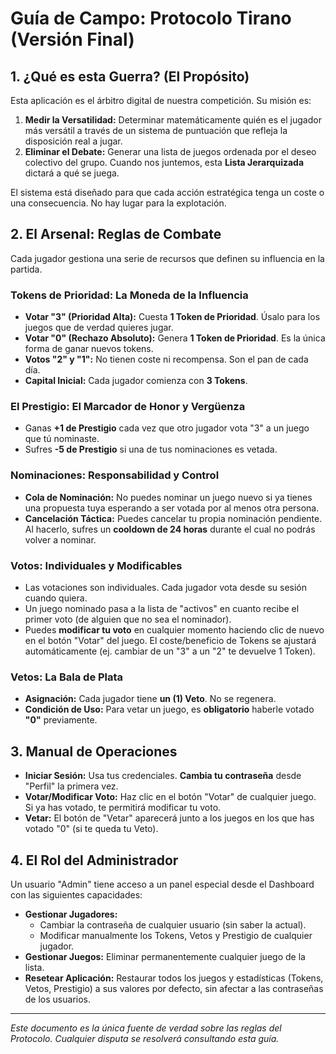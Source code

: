 # Guía de Campo: Protocolo Tirano (Versión Final)

## 1. ¿Qué es esta Guerra? (El Propósito)

Esta aplicación es el árbitro digital de nuestra competición. Su misión es:

1.  **Medir la Versatilidad:** Determinar matemáticamente quién es el jugador más versátil a través de un sistema de puntuación que refleja la disposición real a jugar.
2.  **Eliminar el Debate:** Generar una lista de juegos ordenada por el deseo colectivo del grupo. Cuando nos juntemos, esta **Lista Jerarquizada** dictará a qué se juega.

El sistema está diseñado para que cada acción estratégica tenga un coste o una consecuencia. No hay lugar para la explotación.

## 2. El Arsenal: Reglas de Combate

Cada jugador gestiona una serie de recursos que definen su influencia en la partida.

### Tokens de Prioridad: La Moneda de la Influencia
* **Votar "3" (Prioridad Alta):** Cuesta **1 Token de Prioridad**. Úsalo para los juegos que de verdad quieres jugar.
* **Votar "0" (Rechazo Absoluto):** Genera **1 Token de Prioridad**. Es la única forma de ganar nuevos tokens.
* **Votos "2" y "1":** No tienen coste ni recompensa. Son el pan de cada día.
* **Capital Inicial:** Cada jugador comienza con **3 Tokens**.

### El Prestigio: El Marcador de Honor y Vergüenza
* Ganas **+1 de Prestigio** cada vez que otro jugador vota "3" a un juego que tú nominaste.
* Sufres **-5 de Prestigio** si una de tus nominaciones es vetada.

### Nominaciones: Responsabilidad y Control
* **Cola de Nominación:** No puedes nominar un juego nuevo si ya tienes una propuesta tuya esperando a ser votada por al menos otra persona.
* **Cancelación Táctica:** Puedes cancelar tu propia nominación pendiente. Al hacerlo, sufres un **cooldown de 24 horas** durante el cual no podrás volver a nominar.

### Votos: Individuales y Modificables
* Las votaciones son individuales. Cada jugador vota desde su sesión cuando quiera.
* Un juego nominado pasa a la lista de "activos" en cuanto recibe el primer voto (de alguien que no sea el nominador).
* Puedes **modificar tu voto** en cualquier momento haciendo clic de nuevo en el botón "Votar" del juego. El coste/beneficio de Tokens se ajustará automáticamente (ej. cambiar de un "3" a un "2" te devuelve 1 Token).

### Vetos: La Bala de Plata
* **Asignación:** Cada jugador tiene **un (1) Veto**. No se regenera.
* **Condición de Uso:** Para vetar un juego, es **obligatorio** haberle votado **"0"** previamente.

## 3. Manual de Operaciones

* **Iniciar Sesión:** Usa tus credenciales. **Cambia tu contraseña** desde "Perfil" la primera vez.
* **Votar/Modificar Voto:** Haz clic en el botón "Votar" de cualquier juego. Si ya has votado, te permitirá modificar tu voto.
* **Vetar:** El botón de "Vetar" aparecerá junto a los juegos en los que has votado "0" (si te queda tu Veto).

## 4. El Rol del Administrador

Un usuario "Admin" tiene acceso a un panel especial desde el Dashboard con las siguientes capacidades:

* **Gestionar Jugadores:**
    * Cambiar la contraseña de cualquier usuario (sin saber la actual).
    * Modificar manualmente los Tokens, Vetos y Prestigio de cualquier jugador.
* **Gestionar Juegos:** Eliminar permanentemente cualquier juego de la lista.
* **Resetear Aplicación:** Restaurar todos los juegos y estadísticas (Tokens, Vetos, Prestigio) a sus valores por defecto, sin afectar a las contraseñas de los usuarios.

---
*Este documento es la única fuente de verdad sobre las reglas del Protocolo. Cualquier disputa se resolverá consultando esta guía.*
